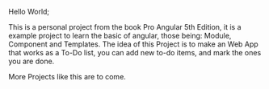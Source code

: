 Hello World;

This is a personal project from the book Pro Angular 5th Edition, it is a example project to learn the basic of angular, those being:
Module, Component and Templates.
The idea of this Project is to make an Web App that works as a To-Do list, you can add new to-do items, and mark the ones you are done.

More Projects like this are to come.
